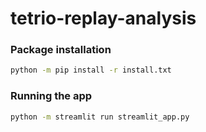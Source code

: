 # tetrio-replay-analysis

### Package installation
```sh
python -m pip install -r install.txt
```

### Running the app
```sh
python -m streamlit run streamlit_app.py
```